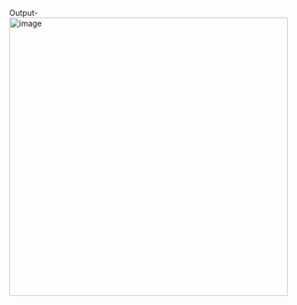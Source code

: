 Output-
<img width="501" alt="image" src="https://github.com/user-attachments/assets/2df6d108-d5d4-499b-a08d-b96d865171b7" />
